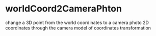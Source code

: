 # worldCoord2CameraPhton
change a 3D point from the world coordinates to a camera photo 2D coordinates through the camera model of coordinates transformation
